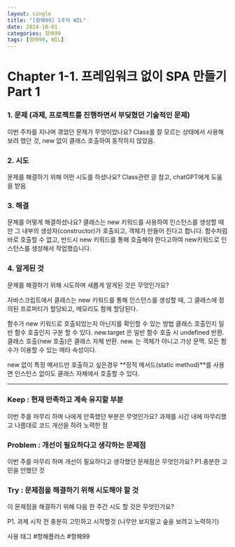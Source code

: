 ```yaml
---
layout: single
title: "[항해99] 1주차 WIL"
date: 2024-10-01
categories: 항해99
tags: [항해99, WIL]
---
```


# Chapter 1-1. 프레임워크 없이 SPA 만들기 Part 1

### 1. 문제 **(과제, 프로젝트를 진행하면서 부딪혔던 기술적인 문제)**

이번 주차를 지나며 겪었던 문제가 무엇이었나요?
Class를 잘 모르는 상태에서 사용해보려 했던 것, new 없이 클래스 호출하여 동작하지 않았음.

### **2. 시도**

문제를 해결하기 위해 어떤 시도를 하셨나요?
Class관련 글 참고, chatGPT에게 도움을 받음

### **3. 해결**

문제를 어떻게 해결하셨나요?
클래스는 new 키워드를 사용하여 인스턴스를 생성할 때만
그 내부의 생성자(constructor)가 호출되고, 객체가 만들어 진다고 합니다.
함수처럼 바로 호출할 수 없고, 반드시 new 키워드를 통해 호출해야 한다고하여
new키워드로 인스턴스를 생성해서 작업했습니다.

### **4. 알게된 것**

문제를 해결하기 위해 시도하며 새롭게 알게된 것은 무엇인가요?

자바스크립트에서 클래스는 new 키워드를 통해 인스턴스를 생성할 때,
그 클래스에 정의된 프로퍼티가 할당되고, 메모리도 함께 할당된다.

함수가 new 키워드로 호출되었는지 아닌지를 확인할 수 있는 방법
클래스 호출인지 일반 함수 호출인지 구분 할 수 있다.
new.target 은 일반 함수 호출 시 undefined 반환. 클래스 호출(new 호출)은 클래스 자체 반환.
new. 는 객체가 아니고 가상 문맥. 모든 함수가 이용할 수 있는 메타 속성이다.

new 없이 특정 메서드만 호출하고 싶은경우
**정적 메서드(static method)**를 사용면 인스턴스 없이도 클래스 자체에서 호출할 수 있다.

---

### **Keep : 현재 만족하고 계속 유지할 부분**

이번 주를 마무리 하며 나에게 만족했던 부분은 무엇인가요?
과제를 시간 내에 마무리했고 나름대로 코드 개선을 하려 노력한 점

### **Problem : 개선이 필요하다고 생각하는 문제점**

이번 주를 마무리 하며 개선이 필요하다고 생각했던 문제점은 무엇인가요?
P1.충분한 고민을 안했던 것

### **Try : 문제점을 해결하기 위해 시도해야 할 것**

이 문제점을 해결하기 위해 다음 한 주간 시도 할 것은 무엇인가요?

P1. 과제 시작 전 충분히 고민하고 시작할것 (나무만 보지말고 숲을 보려고 노력하기)

사용 태그 #항해플러스 #항해99
